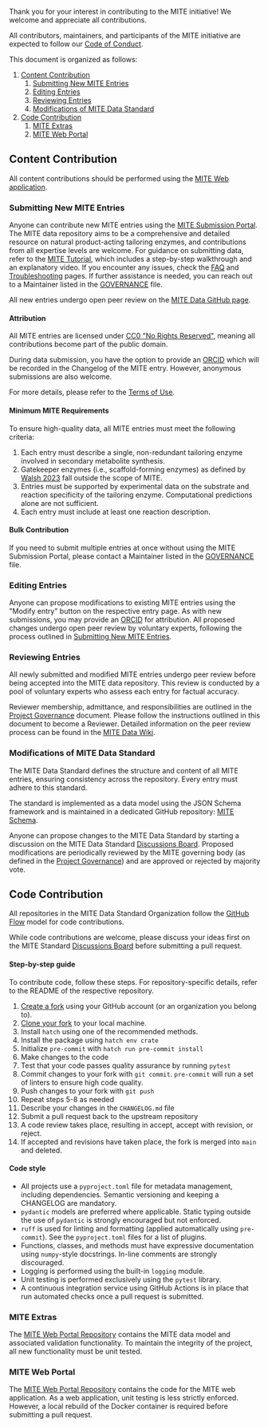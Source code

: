 Thank you for your interest in contributing to the MITE initiative! We welcome and appreciate all contributions.

All contributors, maintainers, and participants of the MITE initiative are expected to follow our [Code of Conduct](CODE_OF_CONDUCT.md). 

This document is organized as follows:

1. [Content Contribution](#content-contribution)
   1. [Submitting New MITE Entries](#submitting-new-mite-entries)
   2. [Editing Entries](#editing-entries)
   3. [Reviewing Entries](#reviewing-entries)
   4. [Modifications of MITE Data Standard](#modifications-of-mite-data-standard)
2. [Code Contribution](#code-contribution)
   1. [MITE Extras](#mite-extras)
   2. [MITE Web Portal](#mite-web-portal)

## Content Contribution

All content contributions should be performed using the [MITE Web application](https://mite.bioinformatics.nl/). 

### Submitting New MITE Entries

Anyone can contribute new MITE entries using the [MITE Submission Portal](https://mite.bioinformatics.nl/submission/). 
The MITE data repository aims to be a comprehensive and detailed resource on natural product-acting tailoring enzymes, and contributions from all expertise levels are welcome.
For guidance on submitting data, refer to the [MITE Tutorial](https://mite.bioinformatics.nl/tutorial), which includes a step-by-step walkthrough and an explanatory video. 
If you encounter any issues, check the [FAQ](https://mite.bioinformatics.nl/faqs) and [Troubleshooting](https://mite.bioinformatics.nl/troubleshooting) pages.
If further assistance is needed, you can reach out to a Maintainer listed in the [GOVERNANCE](GOVERNANCE.md) file. 

All new entries undergo open peer review on the [MITE Data GitHub page](https://github.com/mite-standard/mite_data/issues).

#### Attribution

All MITE entries are licensed under [CC0 "No Rights Reserved"](https://creativecommons.org/public-domain/cc0/), meaning all contributions become part of the public domain.

During data submission, you have the option to provide an [ORCID](https://orcid.org/) which will be recorded in the Changelog of the MITE entry. 
However, anonymous submissions are also welcome.

For more details, please refer to the [Terms of Use](https://mite.bioinformatics.nl/terms). 

#### Minimum MITE Requirements

To ensure high-quality data, all MITE entries must meet the following criteria:

1. Each entry must describe a single, non-redundant tailoring enzyme involved in secondary metabolite synthesis.
2. Gatekeeper enzymes (i.e., scaffold-forming enzymes) as defined by [Walsh 2023](https://doi.org/10.1039/D2NP00048B) fall outside the scope of MITE.
3. Entries must be supported by experimental data on the substrate and reaction specificity of the tailoring enzyme. Computational predictions alone are not sufficient.
4. Each entry must include at least one reaction description.

#### Bulk Contribution

If you need to submit multiple entries at once without using the MITE Submission Portal, please contact a Maintainer listed in the [GOVERNANCE](GOVERNANCE.md) file.

### Editing Entries 

Anyone can propose modifications to existing MITE entries using the "Modify entry" button on the respective entry page.
As with new submissions, you may provide an [ORCID](https://orcid.org/) for attribution.
All proposed changes undergo open peer review by voluntary experts, following the process outlined in [Submitting New MITE Entries](#submitting-new-mite-entries).

### Reviewing Entries 

All newly submitted and modified MITE entries undergo peer review before being accepted into the MITE data repository.
This review is conducted by a pool of voluntary experts who assess each entry for factual accuracy.

Reviewer membership, admittance, and responsibilities are outlined in the [Project Governance](GOVERNANCE.md) document.
Please follow the instructions outlined in this document to become a Reviewer.
Detailed information on the peer review process can be found in the [MITE Data Wiki](https://github.com/mite-standard/mite_data/wiki).

### Modifications of MITE Data Standard

The MITE Data Standard defines the structure and content of all MITE entries, ensuring consistency across the repository. 
Every entry must adhere to this standard.

The standard is implemented as a data model using the JSON Schema framework and is maintained in a dedicated GitHub repository: [MITE Schema](https://github.com/mite-standard/mite_schema).

Anyone can propose changes to the MITE Data Standard by starting a discussion on the MITE Data Standard [Discussions Board](https://github.com/orgs/mite-standard/discussions/3). 
Proposed modifications are periodically reviewed by the MITE governing body (as defined in the [Project Governance](GOVERNANCE.md)) and are approved or rejected by majority vote.

## Code Contribution

All repositories in the MITE Data Standard Organization follow the [GitHub Flow](https://guides.github.com/introduction/flow) model for code contributions.

While code contributions are welcome, please discuss your ideas first on the MITE Standard [Discussions Board](https://github.com/orgs/mite-standard/discussions) before submitting a pull request.

#### Step-by-step guide

To contribute code, follow these steps. For repository-specific details, refer to the README of the respective repository.

1. [Create a fork](https://help.github.com/articles/fork-a-repo) using your GitHub account (or an organization you belong to).
2. [Clone your fork](https://docs.github.com/en/repositories/creating-and-managing-repositories/cloning-a-repository) to your local machine.
3. Install `hatch` using one of the recommended methods.
4. Install the package using `hatch env crate`
5. Initialize `pre-commit` with `hatch run pre-commit install`
6. Make changes to the code
7. Test that your code passes quality assurance by running `pytest`
8. Commit changes to your fork with `git commit`. `pre-commit` will run a set of linters to ensure high code quality.
9. Push changes to your fork with `git push`
10. Repeat steps 5-8 as needed
11. Describe your changes in the `CHANGELOG.md` file
12. Submit a pull request back to the upstream repository
13. A code review takes place, resulting in accept, accept with revision, or reject. 
14. If accepted and revisions have taken place, the fork is merged into `main` and deleted.

#### Code style

- All projects use a `pyproject.toml` file for metadata management, including dependencies. Semantic versioning and keeping a CHANGELOG are mandatory.
- `pydantic` models are preferred where applicable. Static typing outside the use of `pydantic` is strongly encouraged but not enforced.
- `ruff` is used for linting and formatting (applied automatically using `pre-commit`). See the `pyproject.toml` files for a list of plugins.
- Functions, classes, and methods must have expressive documentation using `numpy`-style docstrings. In-line comments are strongly discouraged.
- Logging is performed using the built-in `logging` module.
- Unit testing is performed exclusively using the `pytest` library.
- A continuous integration service using GitHub Actions is in place that run automated checks once a pull request is submitted. 

### MITE Extras

The [MITE Web Portal Repository](https://github.com/mite-standard/mite_extras) contains the MITE data model and associated validation functionality.
To maintain the integrity of the project, all new functionality must be unit tested.

### MITE Web Portal

The [MITE Web Portal Repository](https://github.com/mite-standard/mite_web) contains the code for the MITE web application.
As a web application, unit testing is less strictly enforced. However, a local rebuild of the Docker container is required before submitting a pull request.
